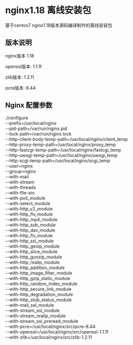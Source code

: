 # nginx1.18 离线安装包
基于centos7 nginx1.18版本源码编译制作的离线安装包

## 版本说明
nginx版本 1.18

openssl版本: 1.1.1f

zlib版本: 1.2.11

pcre版本: 8.44

## Nginx 配置参数
./configure \
--prefix=/usr/local/nginx \
--pid-path=/var/run/nginx.pid \
--lock-path=/var/run/nginx.lock \
--http-client-body-temp-path=/usr/local/nginx/client_temp \
--http-proxy-temp-path=/usr/local/nginx/proxy_temp \
--http-fastcgi-temp-path=/usr/local/nginx/fastcgi_temp \
--http-uwsgi-temp-path=/usr/local/nginx/uwsgi_temp \
--http-scgi-temp-path=/usr/local/nginx/scgi_temp \
--user=nginx \
--group=nginx \
--with-mail \
--with-stream \
--with-threads \
--with-file-aio \
--with-poll_module \
--with-select_module \
--with-http_v2_module \
--with-http_flv_module \
--with-http_mp4_module \
--with-http_sub_module \
--with-http_dav_module \
--with-http_flv_module \
--with-http_ssl_module \
--with-http_geoip_module \
--with-http_slice_module \
--with-http_gunzip_module \
--with-http_realip_module \
--with-http_addition_module \
--with-http_image_filter_module \
--with-http_gzip_static_module \
--with-http_random_index_module \
--with-http_secure_link_module \
--with-http_degradation_module \
--with-http_stub_status_module \
--with-mail_ssl_module \
--with-stream_ssl_module \
--with-stream_realip_module \
--with-stream_ssl_preread_module \
--with-pcre=/usr/local/nginx/src/pcre-8.44 \
--with-openssl=/usr/local/nginx/src/openssl-1.1.1f \
--with-zlib=/usr/local/nginx/src/zlib-1.2.11
